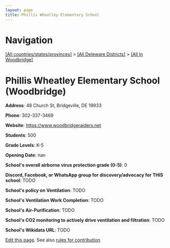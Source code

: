 ```yaml
---
layout: page
title: Phillis Wheatley Elementary School
---
```

# Navigation

[[All countries/states/provinces]](../../..) > [[All Deleware Districts]](../..) > [[All In Woodbridge]](..)

# Phillis Wheatley Elementary School (Woodbridge)

**Address**: 48 Church St, Bridgeville, DE 19933

**Phone**: 302-337-3469

**Website**: <https://www.woodbridgeraiders.net>

**Students**: 500

**Grade Levels**: K-5

**Opening Date**: nan

**School's overall airborne virus protection grade (0-5)**: 0

**Discord, Facebook, or WhatsApp group for discovery/advocacy for THIS school**: TODO

**School's policy on Ventilation**: TODO

**School's Ventilation Work Completion**: TODO

**School's Air-Purification**: TODO

**School's CO2 monitoring to actively drive ventilation and filtration**: TODO

**School's Wikidata URL**: TODO


[Edit this page](https://github.com/ventilate-schools/DE/edit/main/./Woodbridge/Phillis_Wheatley_Elementary_School.md). See also [rules for contribution](../../../contribution-rules/)